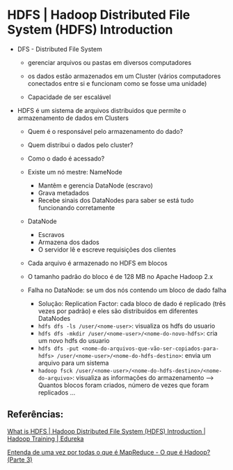 # HDFS | Hadoop Distributed File System (HDFS) Introduction

- DFS - Distributed File System

    - gerenciar arquivos ou pastas em diversos computadores

    - os dados estão armazenados em um Cluster (vários computadores conectados entre si e funcionam como se fosse uma unidade)

    - Capacidade de ser escalável

- HDFS é um sistema de arquivos distribuidos que permite o armazenamento de dados em Clusters

    - Quem é o responsável pelo armazenamento do dado?

    - Quem distribui o dados pelo cluster?

    - Como o dado é acessado?

    - Existe um nó mestre: NameNode
      - Mantêm e gerencia DataNode (escravo)
      - Grava metadados
      - Recebe sinais dos DataNodes para saber se está tudo funcionando corretamente
    - DataNode
      - Escravos
      - Armazena dos dados
      - O servidor lê e escreve requisições dos clientes
    - Cada arquivo é armazenado no HDFS em blocos
    - O tamanho padrão do bloco é de 128 MB no Apache Hadoop 2.x
    - Falha no DataNode: se um dos nós contendo um bloco de dado falha
      - Solução: Replication Factor: cada bloco de dado é replicado (três vezes por padrão) e eles são distribuídos em diferentes DataNodes
      - `hdfs dfs -ls /user/<nome-user>`: visualiza os hdfs do usuario
      - `hdfs dfs -mkdir /user/<nome-user>/<nome-do-novo-hdfs>`: cria um novo hdfs do usuario
      - `hdfs dfs -put <nome-do-arquivos-que-vão-ser-copiados-para-hdfs> /user/<nome-user>/<nome-do-hdfs-destino>`: envia um arquivo para um sistema
      - `hadoop fsck /user/<nome-user>/<nome-do-hdfs-destino>/<nome-do-arquivo>`: visualiza as informações do armazenamento --> Quantos blocos foram criados, número de vezes que foram replicados ...


## Referências:

[What is HDFS | Hadoop Distributed File System (HDFS) Introduction | Hadoop Training | Edureka](https://www.youtube.com/watch?v=GJYEsEEfjvk)

[Entenda de uma vez por todas o que é MapReduce - O que é Hadoop? (Parte 3)](https://www.youtube.com/watch?v=rISmbGoO-cM)


